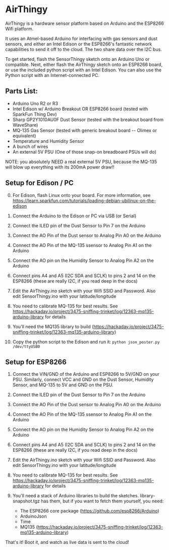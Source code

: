 # AirThingy

AirThingy is a hardware sensor platform based on Arduino and the ESP8266 Wifi platform.

It uses an Atmel-based Arduino for interfacing with gas sensors and dust sensors, and either an Intel Edison or the ESP8266's fantastic network capabilities to send it off to the cloud.
The two share data over the I2C bus.

To get started, flash the SensorThingy sketch onto an Arduino Uno or compatible.
Next, either flash the AirThingy sketch onto an ESP8266 board, or use the included python script with an Intel Edison.
You can also use the Python script with an Internet-connected PC.

## Parts List:

- Arduino Uno R2 or R3
- Intel Edison w/ Arduino Breakout OR ESP8266 board (tested with SparkFun Thing Dev)
- Sharp GP2Y1010AU0F Dust Sensor (tested with the breakout board from WaveShare)
- MQ-135 Gas Sensor (tested with generic breakout board -- Olimex or equivalent)
- Temperature and Humidity Sensor
- A bunch of wires
- An external 5V PSU (One of those snap-on breadboard PSUs will do)

NOTE: you absolutely NEED a real external 5V PSU, because the MQ-135 will blow up everything with its 200mA power draw!!

## Setup for Edison / PC

0. For Edison, flash Linux onto your board.  For more information, see https://learn.sparkfun.com/tutorials/loading-debian-ubilinux-on-the-edison

1. Connect the Arduino to the Edison or PC via USB (or Serial)

2. Connect the ILED pin of the Dust Sensor to Pin 7 on the Arduino

3. Connect the AO Pin of the Dust sensor to Analog Pin A0 on the Arduino

4. Connect the AO Pin of the MQ-135 ssensor to Analog Pin A1 on the Arduino

5. Connect the AO pin on the Humidity Sensor to Analog Pin A2 on the Arduino

6. Connect pins A4 and A5 (I2C SDA and SCLK) to pins 2 and 14 on the ESP8266 (these are really I2C, if you read deep in the docs)

7. Edit the AirThingy.ino sketch with your Wifi SSID and Password.  Also edit SensorThingy.ino with your latitude/longitude

8. You need to calibrate MQ-135 for best results.  See https://hackaday.io/project/3475-sniffing-trinket/log/12363-mq135-arduino-library for details

9. You'll need the MQ135 library to build (https://hackaday.io/project/3475-sniffing-trinket/log/12363-mq135-arduino-library)

10. Copy the python script to the Edison and run it: `python json_poster.py /dev/ttyUSB0`

## Setup for ESP8266

1. Connect the VIN/GND of the Arduino and ESP8266 to 5V/GND on your PSU.  Similarly, connect VCC and GND on the Dust Sensor, Humidity Sensor, and MQ-135 to 5V and GND on the PSU.

2. Connect the ILED pin of the Dust Sensor to Pin 7 on the Arduino

3. Connect the AO Pin of the Dust sensor to Analog Pin A0 on the Arduino

4. Connect the AO Pin of the MQ-135 ssensor to Analog Pin A1 on the Arduino

5. Connect the AO pin on the Humidity Sensor to Analog Pin A2 on the Arduino

6. Connect pins A4 and A5 (I2C SDA and SCLK) to pins 2 and 14 on the ESP8266 (these are really I2C, if you read deep in the docs)

7. Edit the AirThingy.ino sketch with your Wifi SSID and Password.  Also edit SensorThingy.ino with your latitude/longitude

8. You need to calibrate MQ-135 for best results.  See https://hackaday.io/project/3475-sniffing-trinket/log/12363-mq135-arduino-library for details

9. You'll need a stack of Arduino libraries to build the sketches.  library-snapshot.tgz has them, but if you want to fetch them yourself, you need:
	- The ESP8266 core package (https://github.com/esp8266/Arduino)
	- ArduinoJson
	- Time
	- MQ135 (https://hackaday.io/project/3475-sniffing-trinket/log/12363-mq135-arduino-library)

That's it! Boot it, and watch as live data is sent to the cloud!


